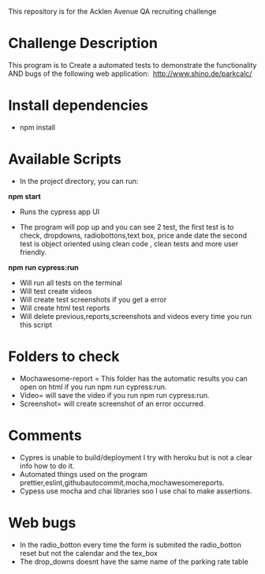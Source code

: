 
This repository is for the Acklen Avenue QA recruiting challenge
# Challenge Description
This program is to Create a automated tests to demonstrate the functionality AND bugs of the following web
application: ​ http://www.shino.de/parkcalc/

# Install dependencies
* npm install

# Available Scripts
* In the project directory, you can run:

**npm start**
* Runs the cypress app UI 

* The program will pop up and  you can see 2 test, the first test is to check, dropdowns, radiobottons,text box, price ande date
the second test is object oriented using clean code , clean tests and more user friendly. 

**npm run cypress:run**

* Will run all tests  on the terminal
* Will test create videos
* Will create test screenshots if you get a error
* Will create html test reports
* Will delete previous,reports,screenshots and videos every time you run this script




# Folders to check

* Mochawesome-report = This folder has the automatic results you can open on html  if you run  npm run cypress:run.
* Video= will save the video if you run  npm run cypress:run.
* Screenshot= will create screenshot of an error occurred.

 


# Comments
* Cypres is unable to build/deployment I try with  heroku but is not a clear info how to do it.
* Automated things used on the program prettier,eslint,githubautocommit,mocha,mochawesomereports.
* Cypess use mocha and chai libraries soo I use chai to make assertions.

# Web bugs
* In the radio_botton every time the form is submited the radio_botton reset but not the calendar and the tex_box
* The drop_downs doesnt have the same name of the parking rate table
